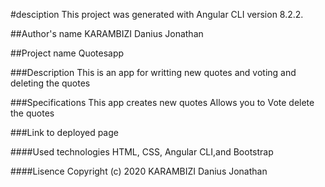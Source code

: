 #desciption
This project was generated with Angular CLI version 8.2.2.

##Author's name
KARAMBIZI Danius Jonathan

##Project name
Quotesapp

###Description
This is an app for writting new quotes and voting and deleting the quotes

###Specifications
This app creates new quotes Allows you to Vote delete the quotes

###Link to deployed page


####Used technologies
HTML, CSS, Angular CLI,and Bootstrap

####Lisence
Copyright (c) 2020 KARAMBIZI Danius Jonathan